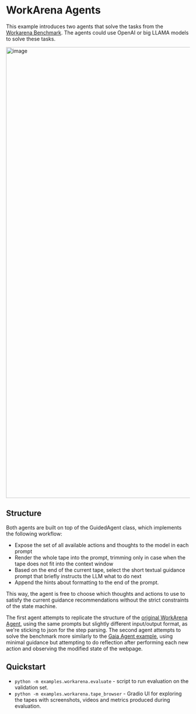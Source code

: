 
# WorkArena Agents
This example introduces two agents that solve the tasks from the [Workarena Benchmark](https://github.com/ServiceNow/WorkArena).
The agents could use OpenAI or big LLAMA models to solve these tasks.

<img width="1233" alt="image" src="https://github.com/user-attachments/assets/9e4bc7e5-5547-41cb-aa5f-374c72669da2">

## Structure
Both agents are built on top of the GuidedAgent class, which implements the following workflow:
- Expose the set of all available actions and thoughts to the model in each prompt
- Render the whole tape into the prompt, trimming only in case when the tape does not fit into the context window
- Based on the end of the current tape, select the short textual guidance prompt that briefly instructs the LLM what to do next
- Append the hints about formatting to the end of the prompt.

This way, the agent is free to choose which thoughts and actions to use to satisfy the current guidance recommendations without the strict constraints of the state machine.

The first agent attempts to replicate the structure of the [original WorkArena Agent](https://github.com/ServiceNow/AgentLab/tree/main/src/agentlab/agents), using the same prompts but slightly different input/output format, as we're sticking to json for the step parsing.
The second agent attempts to solve the benchmark more similarly to the [Gaia Agent example](examples/gaia_agent), using minimal guidance but attempting to do reflection after performing each new action and observing the modified state of the webpage.

## Quickstart
- `python -m examples.workarena.evaluate` - script to run evaluation on the validation set.
- `python -m examples.workarena.tape_browser` - Gradio UI for exploring the tapes with screenshots, videos and metrics produced during evaluation. 

